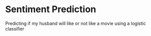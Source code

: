 # Sentiment Prediction
Predicting if my husband will like or not like a movie using a logistic classifier
